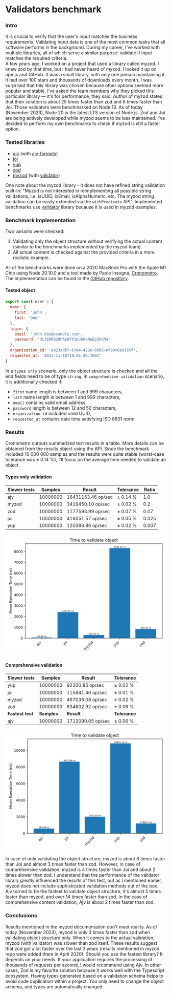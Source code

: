 # Validators benchmark

### Intro
It is crucial to verify that the user's input matches the business requirements. Validating input data is one of the most common tasks that all software performs in the background.
During my career, I've worked with multiple libraries, all of which serve a similar purpose:  validate if input matches the required criteria.  
A few years ago, I worked on a project that used a library called myzod. I knew zod by that time, but I had never heard of myzod. I looked it up on npmjs and GitHub. It was a small library, with only one person maintaining it. It had over 100 stars and thousands of downloads every month. I was surprised that this library was chosen because other options seemed more popular and stable. I've asked the team members why they picked this particular library — it's for performance, they said. Author of myzod states that their solution is about 25 times faster than zod and 6 times faster than Joi. Those validators were benchmarked on Node 13. As of today (November 2023), Node 20 is the latest LTS version of Node.js. Zod and Joi are being actively developed while myzod seems to be less maintained. I've decided to perform my own benchmarks to check if myzod is still a faster option. 

### Tested libraries
* [ajv](https://www.npmjs.com/package/ajv/v/8.12.0) (with [ajv-formats](https://www.npmjs.com/package/ajv-formats/v/2.1.1))
* [joi](https://www.npmjs.com/package/joi/v/17.11.0)
* [yup](https://www.npmjs.com/package/yup/v/1.3.2)
* [zod](https://www.npmjs.com/package/zod/v/3.22.4)
* [myzod](https://www.npmjs.com/package/myzod/v/1.10.2) (with [validator](https://www.npmjs.com/package/validator/v/13.11.0))

One note about the myzod library - it does not have refined string validation built-in: "Myzod is not interested in reimplementing all possible string validations, i.e. isUUID, isEmail, isAlphaNumeric, etc. The myzod string validation can be easily extended via the `withPredicate` API". Implemented benchmarks use [validator](https://www.npmjs.com/package/validator) library because it is used in myzod examples.

### Benchmark implementation
Two variants were checked:
1. Validating only the object structure without verifying the actual content (similar to the benchmarks implemented by the myzod team).
2. All actual content is checked against the provided criteria in a more realistic example.

All of the benchmarks were done on a 2020 MacBook Pro with the Apple M1 Chip using Node 20.10.0 and a tool made by Paolo Insogna, [Cronometro](https://www.npmjs.com/package/cronometro/v/1.2.0).
The implementation can be found in the [GitHub repository](https://github.com/mikolajkalwa/nodejs-validator-benchmark).

#### Tested object
```js
export const user = {
  name: {
    first: 'John',
    last: 'Doe'
  },
  login: {
    email: 'john.doe@example.com',
    password: 'dcJERRB28hApdfX3puKHkNaEp2KxMa'
  },
  organization_id: 'e923adb7-67e4-428e-98b5-0799c6e93c6f',
  requested_at: '2023-11-18T19:05:46.760Z'
}
```
In a `types only` scenario, only the object structure is checked and all the end fields need to be of type `string`.
In `comprehensive validation` scenario, it is additionally checked if: 
* `first` name length is between 1 and 999 characters,
* `last` name length is between 1 and 999 characters,
* `email` contains valid email address,
* `password` length is between 12 and 50 characters,
* `organization_id` included valid UUID,
* `requested_at` contains date time satisfying ISO 8601 norm. 

### Results
Cronometro outputs summarized test results in a table. More details can be obtained from the results object using the API. Since the benchmark included 10 000 000 samples and the results were quite stable (worst-case tolerance was ± 0.14 %), I'll focus on the average time needed to validate an object.

#### Types only validation

| **Slower tests** | **Samples** | **Result**         | **Tolerance** | **Ratio**|
|------------------|-------------|--------------------|---------------|----------|
| ajv              | 10000000    | 16431153.46 op/sec | ± 0.14 %      |1.0       |
| myzod            | 10000000    | 3419450.10 op/sec  | ± 0.02 %      |0.2       |
| zod              | 10000000    | 1177593.99 op/sec  | ± 0.07 %      |0.07      |
| joi              | 10000000    | 416051.57 op/sec   | ± 0.05 %      |0.025     |
| yup              | 10000000    | 120386.86 op/sec   | ± 0.02 %      |0.007     |

![Time to validate an object](results/types-only.svg)

#### Comprehensive validation

| **Slower tests** | **Samples** | **Result**        | **Tolerance** |
|------------------|-------------|-------------------|---------------|
| yup              | 10000000    | 92300.85 op/sec   | ± 0.02 %      |
| joi              | 10000000    | 115841.40 op/sec  | ± 0.01 %      |
| myzod            | 10000000    | 497036.08 op/sec  | ± 0.02 %      |
| zod              | 10000000    | 834602.92 op/sec  | ± 0.06 %      |
| **Fastest test** | **Samples** | **Result**        | **Tolerance** |
| ajv              | 10000000    | 1712090.05 op/sec | ± 0.06 %      |

![Time to validate an object](results/comprehensive-validation.svg)

In case of only validating the object structure, myzod is about 8 times faster than Joi and almost 3 times faster than zod. However, in case of comprehensive validation, myzod is 4 times faster than Joi and about 2 times slower than zod. I understand that the performance of the validator library greatly influenced the results of this test, but as I mentioned earlier, myzod does not include sophisticated validation methods out of the box.  
Ajv turned to be the fastest to validate object structure, it's almost 5 times faster than myzod, and over 14 times faster than zod. In the case of comprehensive content validation, Ajv is about 2 times faster than zod.

### Conclusions
Results mentioned in the myzod documentation don't meet reality. As of today (November 2023), myzod is only 3 times faster than zod when validating object structure only. When it comes to the actual validation, myzod (with validator) was slower than zod itself. These results suggest that zod got a lot faster over the last 3 years (results mentioned in myzod repo were added there in April 2020). 
Should you use the fastest library? It depends on your needs. If your application requires the processing of thousands of requests per second, I would recommend using Ajv. In other cases, Zod is my favorite solution because it works well with the Typescript ecosystem. Having types generated based on a validation schema helps to avoid code duplication within a project. You only need to change the object schema, and types are automatically changed.

